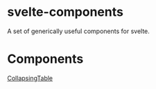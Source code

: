 # svelte-components
A set of generically useful components for svelte.

# Components
[CollapsingTable](/docs/CollapsingTable.md)
